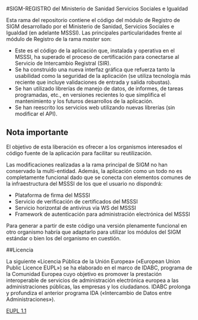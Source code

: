 #SIGM-REGISTRO del Ministerio de Sanidad Servicios Sociales e Igualdad

Esta rama del repositorio contiene el código del módulo de Registro de SIGM desarrollado por el Ministerio de Sanidad, Servicios Sociales e Igualdad (en adelante MSSSI). Las principales particularidades frente al módulo de Registro de la rama *master* son:

- Este es el código de la aplicación que, instalada y operativa en el MSSSI, ha superado el proceso de certificación para conectarse al Servicio de Intercambio Registral (SIR).
- Se ha construido una nueva interfaz gráfica que refuerza tanto la usabilidad como la seguridad de la aplicación (se utiliza tecnología más reciente que incluye validaciones de entrada y salida robustas).
- Se han utilizado librerías de manejo de datos, de informes, de tareas programadas, etc., en versiones recientes lo que simplifica el mantenimiento y los futuros desarrollos de la aplicación. 
- Se han reescrito los servicios web utilizando nuevas librerías (sin modificar el API).

## Nota importante

El objetivo de esta liberación es ofrecer a los organismos interesados el código fuente de la aplicación para facilitar su reutilización.

Las modificaciones realizadas a la rama principal de SIGM no han conservado la multi-entidad. Además, la aplicación como un todo no es completamente funcional dado que se conecta con elementos comunes de la infraestructura del MSSSI de los que el usuario no dispondrá:

- Plataforma de firma del MSSSI
- Servicio de verificación de certificados del MSSSI
- Servicio horizontal de antivirus vía WS del MSSSI
- Framework de autenticación para administración electrónica del MSSSI

Para generar a partir de este código una versión plenamente funcional en otro organismo habría que adaptarlo para utilizar los módulos del SIGM estándar o bien los del organismo en cuestión.

##Licencia

La siguiente «Licencia Pública de la Unión Europea» («European Union Public Licence EUPL») se ha elaborado en el marco de IDABC, programa de la Comunidad Europea cuyo objetivo es promover la prestación interoperable de servicios de administración electrónica europea a las administraciones públicas, las empresas y los ciudadanos. IDABC prolonga y profundiza el anterior programa IDA («Intercambio de Datos entre Administraciones»). 

<a href="https://joinup.ec.europa.eu/system/files/ES/EUPL%20v.1.1%20-%20Licencia.pdf" target="_new">EUPL 1.1</a>

